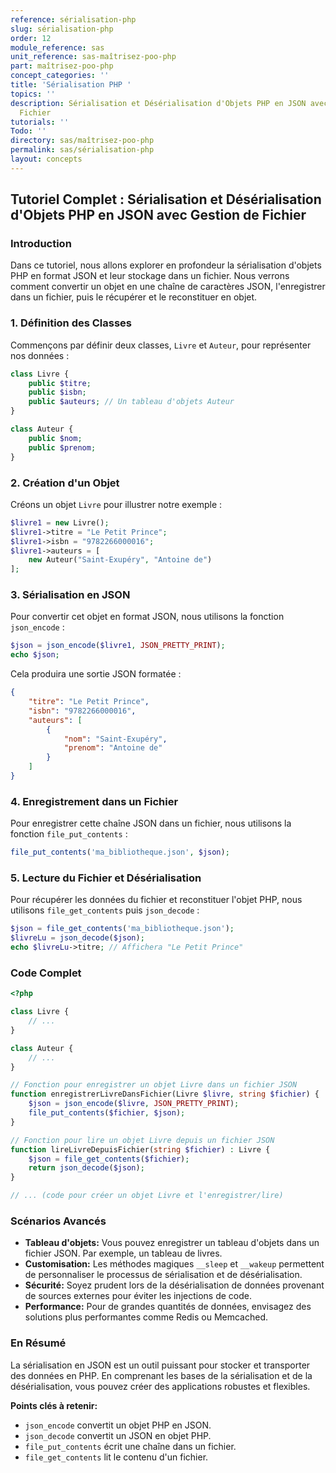 ```yaml
---
reference: sérialisation-php
slug: sérialisation-php
order: 12
module_reference: sas
unit_reference: sas-maîtrisez-poo-php
part: maîtrisez-poo-php
concept_categories: ''
title: 'Sérialisation PHP '
topics: ''
description: Sérialisation et Désérialisation d'Objets PHP en JSON avec Gestion de
  Fichier
tutorials: ''
Todo: ''
directory: sas/maîtrisez-poo-php
permalink: sas/sérialisation-php
layout: concepts
---
```


## Tutoriel Complet : Sérialisation et Désérialisation d'Objets PHP en JSON avec Gestion de Fichier

### Introduction
Dans ce tutoriel, nous allons explorer en profondeur la sérialisation d'objets PHP en format JSON et leur stockage dans un fichier. Nous verrons comment convertir un objet en une chaîne de caractères JSON, l'enregistrer dans un fichier, puis le récupérer et le reconstituer en objet.

### 1. Définition des Classes
Commençons par définir deux classes, `Livre` et `Auteur`, pour représenter nos données :

```php
class Livre {
    public $titre;
    public $isbn;
    public $auteurs; // Un tableau d'objets Auteur
}

class Auteur {
    public $nom;
    public $prenom;
}
```

### 2. Création d'un Objet
Créons un objet `Livre` pour illustrer notre exemple :

```php
$livre1 = new Livre();
$livre1->titre = "Le Petit Prince";
$livre1->isbn = "9782266000016";
$livre1->auteurs = [
    new Auteur("Saint-Exupéry", "Antoine de")
];
```

### 3. Sérialisation en JSON
Pour convertir cet objet en format JSON, nous utilisons la fonction `json_encode` :

```php
$json = json_encode($livre1, JSON_PRETTY_PRINT);
echo $json;
```
Cela produira une sortie JSON formatée :
```json
{
    "titre": "Le Petit Prince",
    "isbn": "9782266000016",
    "auteurs": [
        {
            "nom": "Saint-Exupéry",
            "prenom": "Antoine de"
        }
    ]
}
```

### 4. Enregistrement dans un Fichier
Pour enregistrer cette chaîne JSON dans un fichier, nous utilisons la fonction `file_put_contents` :

```php
file_put_contents('ma_bibliotheque.json', $json);
```

### 5. Lecture du Fichier et Désérialisation
Pour récupérer les données du fichier et reconstituer l'objet PHP, nous utilisons `file_get_contents` puis `json_decode` :

```php
$json = file_get_contents('ma_bibliotheque.json');
$livreLu = json_decode($json);
echo $livreLu->titre; // Affichera "Le Petit Prince"
```

### Code Complet

```php
<?php

class Livre {
    // ...
}

class Auteur {
    // ...
}

// Fonction pour enregistrer un objet Livre dans un fichier JSON
function enregistrerLivreDansFichier(Livre $livre, string $fichier) {
    $json = json_encode($livre, JSON_PRETTY_PRINT);
    file_put_contents($fichier, $json);
}

// Fonction pour lire un objet Livre depuis un fichier JSON
function lireLivreDepuisFichier(string $fichier) : Livre {
    $json = file_get_contents($fichier);
    return json_decode($json);
}

// ... (code pour créer un objet Livre et l'enregistrer/lire)
```

### Scénarios Avancés

* **Tableau d'objets:** Vous pouvez enregistrer un tableau d'objets dans un fichier JSON. Par exemple, un tableau de livres.
* **Customisation:** Les méthodes magiques `__sleep` et `__wakeup` permettent de personnaliser le processus de sérialisation et de désérialisation.
* **Sécurité:** Soyez prudent lors de la désérialisation de données provenant de sources externes pour éviter les injections de code.
* **Performance:** Pour de grandes quantités de données, envisagez des solutions plus performantes comme Redis ou Memcached.

### En Résumé

La sérialisation en JSON est un outil puissant pour stocker et transporter des données en PHP. En comprenant les bases de la sérialisation et de la désérialisation, vous pouvez créer des applications robustes et flexibles.

**Points clés à retenir:**

* `json_encode` convertit un objet PHP en JSON.
* `json_decode` convertit un JSON en objet PHP.
* `file_put_contents` écrit une chaîne dans un fichier.
* `file_get_contents` lit le contenu d'un fichier.

